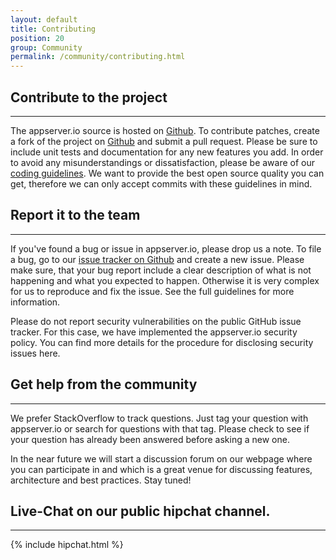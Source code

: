 ```yaml
---
layout: default
title: Contributing
position: 20
group: Community
permalink: /community/contributing.html
---
```


## Contribute to the project
***
The appserver.io source is hosted on [Github][github-repo]. To contribute patches, create a fork of the project on
[Github][github-repo] and submit a pull request. Please be sure to include unit tests and documentation
for any new features you add. In order to avoid any misunderstandings or dissatisfaction,
please be aware of our [coding guidelines](http://docs.appserver.io/master/organisational/guidelines.html).
We want to provide the best open source quality you can get, therefore we can only accept commits
with these guidelines in mind.

## Report it to the team
***
If you've found a bug or issue in appserver.io, please drop us a note. To file a bug, go to our
[issue tracker on Github](https://github.com/appserver-io/appserver/issues) and create a new issue.
Please make sure, that your bug report include a clear description of what is not
happening and what you expected to happen. Otherwise it is very complex for us to reproduce and fix the issue.
See the full guidelines for more information.

Please do not report security vulnerabilities on the public GitHub issue tracker.
For this case, we have implemented the appserver.io security policy.
You can find more details for the procedure for disclosing security issues here.

## Get help from the community
***
We prefer StackOverflow to track questions. Just tag your question with appserver.io or search for questions
with that tag. Please check to see if your question has already been answered before asking a new one.

In the near future we will start a discussion forum on our webpage where you can participate in and which
is a great venue for discussing features, architecture and best practices. Stay tuned!

## Live-Chat on our public hipchat channel.
***

{% include hipchat.html %}

[github-repo]: https://github.com/appserver-io/appserver
